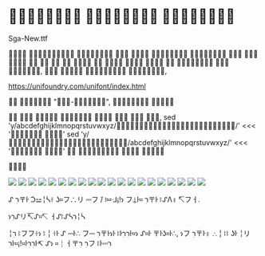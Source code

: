 #   

Sga-New.ttf

                      ,
   ,

https://unifoundry.com/unifont/index.html

  "-",  

       ,
sed 'y/abcdefghijklmnopqrstuvwxyz//' <<< ' '
sed 'y//abcdefghijklmnopqrstuvwxyz/' <<< ' '
   



![](Images/sga-frontpage.png?raw=true)
![](Images/.jpg?raw=true)
![](Images/sga-dictionary-profile.png?raw=true)
![](Images/ruby-sga.jpg?raw=true)
![](Images/sympy-sga.png)
![](Images/jupyter-sga.png)
![](Images/sga1.png)
![](Images/sga2.png)
![](Images/sga3.png)
![](Images/sga4.png)
![](Images/sga5.png)
![](Images/sga6.png)
![](Images/sga7.png)
![](Images/sga8.png)
![](Images/sga9.png)
![](Images/sga90.png)
![](Images/sga91.png)
![](Images/sga92.png)
![](Images/sga93.png)
![](Images/sga94.png)

ᔑ ﬧׅ〒ŀ ᑑ⚍╎ᓵꖌ ʖ።フ∴リ ⎓フ ̇/ ፧⚍ᒲ¡!ነ フ⍊ŀ። ﬧׅ〒ŀ ꖎᔑΛ॥ ↸フㅓ.

ነﬧׅᔑリ↸ᔑ።↸ ㅓᔑꖎᔑᓵﬧׅ╎ᓵ

╎ﬧׅ ꖎフフꖌነ ꖎ╎ꖌŀ ᔑ ⎓ŀ∴ フ⎓ ﬧׅ〒ŀነŀ ꖎŀﬧׅﬧׅŀ።ነ ᔑ።ŀ 〒ŀʖ።ŀ∴, ነフ ﬧׅ〒ŀ॥ ∴╎ꖎꖎ ʖŀ ╎リﬧׅŀ።¡!።ŀﬧׅﬧׅŀ↸ ᔑነ ።╎ㅓ〒ﬧׅ ﬧׅフ ꖎŀ⎓ﬧׅ
